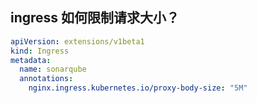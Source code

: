 ## ingress 如何限制请求大小？
```yaml title="在注解中配置请求大小"
apiVersion: extensions/v1beta1
kind: Ingress
metadata:
  name: sonarqube
  annotations:
    nginx.ingress.kubernetes.io/proxy-body-size: "5M"
```